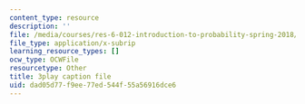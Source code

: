 ```yaml
---
content_type: resource
description: ''
file: /media/courses/res-6-012-introduction-to-probability-spring-2018/dad05d77f9ee77ed544f55a56916dce6_3kxnPEDecIA.srt
file_type: application/x-subrip
learning_resource_types: []
ocw_type: OCWFile
resourcetype: Other
title: 3play caption file
uid: dad05d77-f9ee-77ed-544f-55a56916dce6
---
```

